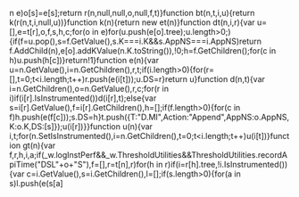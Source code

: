 n e)o[s]=e[s];return r(n,null,null,o,null,f,t)}function bt(n,t,i,u){return k(r(n,t,i,null,u))}function k(n){return new et(n)}function dt(n,i,r){var u=[],e=t[r],o,f,s,h,c;for(o in e)for(u.push(e[o].tree);u.length>0;){if(f=u.pop(),s=f.GetValue(),s.K===i.K&&s.AppNS===i.AppNS)return f.AddChild(n),e[o].addKValue(n.K.toString()),!0;h=f.GetChildren();for(c in h)u.push(h[c])}return!1}function e(n){var u=n.GetValue(),i=n.GetChildren(),r,t;if(i.length>0){for(r=[],t=0;t<i.length;t++)r.push(e(i[t]));u.DS=r}return u}function d(n,t){var i=n.GetChildren(),o=n.GetValue(),r,c;for(r in i)if(i[r].IsInstrumented())d(i[r],t);else{var s=i[r].GetValue(),f=i[r].GetChildren(),h=[];if(f.length>0){for(c in f)h.push(e(f[c]));s.DS=h}t.push({T:"D.MI",Action:"Append",AppNS:o.AppNS,K:o.K,DS:[s]});u(i[r])}}function u(n){var i,t;for(n.SetIsInstrumented(),i=n.GetChildren(),t=0;t<i.length;t++)u(i[t])}function gt(n){var f,r,h,i,a;if(_w.logInstPerf&&_w.ThresholdUtilities&&ThresholdUtilities.recordApiTime("DSL"+o+"S"),f=[],r=t[n],r)for(h in r)if(i=r[h].tree,!i.IsInstrumented()){var c=i.GetValue(),s=i.GetChildren(),l=[];if(s.length>0){for(a in s)l.push(e(s[a]